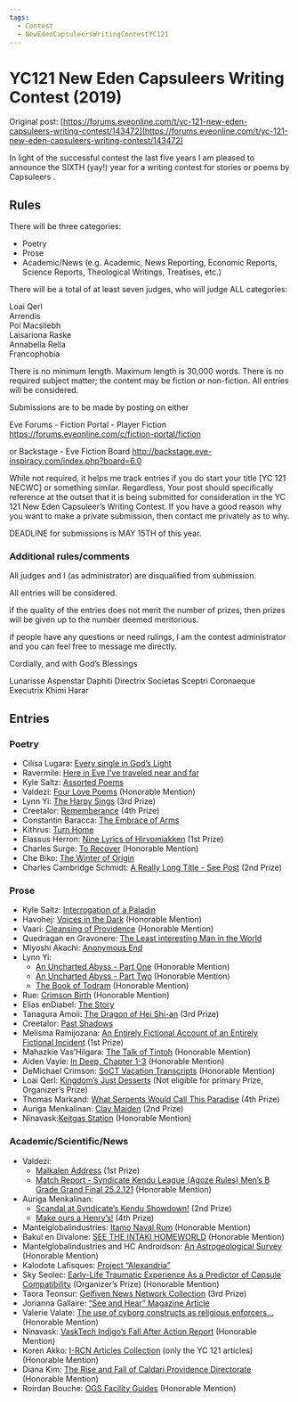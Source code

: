 ```yaml
---
tags:
  - Contest
  - NewEdenCapsuleersWritingContestYC121
---
```


# YC121 New Eden Capsuleers Writing Contest (2019)

Original post: [https://forums.eveonline.com/t/yc-121-new-eden-capsuleers-writing-contest/143472](https://forums.eveonline.com/t/yc-121-new-eden-capsuleers-writing-contest/143472)

In light of the successful contest the last five years I am pleased to announce the SIXTH (yay!) year for a writing contest for stories or poems by Capsuleers .

## Rules

There will be three categories:

- Poetry
- Prose
- Academic/News (e.g. Academic, News Reporting, Economic Reports, Science Reports, Theological Writings, Treatises, etc.)

There will be a total of at least seven judges, who will judge ALL categories:

Loai Qerl<br>
Arrendis<br>
Pol Macsliebh<br>
Laisariona Raske<br>
Annabella Rella<br>
Francophobia

There is no minimum length. Maximum length is 30,000 words. There is no required subject matter; the content may be fiction or non-fiction. All entries will be considered.

Submissions are to be made by posting on either

Eve Forums - Fiction Portal - Player Fiction
https://forums.eveonline.com/c/fiction-portal/fiction

or Backstage - Eve Fiction Board
http://backstage.eve-inspiracy.com/index.php?board=6.0

While not required, it helps me track entries if you do start your title [YC 121 NECWC] or something similar. Regardless, Your post should specifically reference at the outset that it is being submitted for consideration in the YC 121 New Eden Capsuleer’s Writing Contest. If you have a good reason why you want to make a private submission, then contact me privately as to why.

DEADLINE for submissions is MAY 15TH of this year.

### Additional rules/comments

All judges and I (as administrator) are disqualified from submission.

All entries will be considered.

if the quality of the entries does not merit the number of prizes, then prizes will be given up to the number deemed meritorious.

if people have any questions or need rulings, I am the contest administrator and you can feel free to message me directly.

Cordially, and with God’s Blessings

Lunarisse Aspenstar Daphiti
Directrix Societas Sceptri Coronaeque
Executrix Khimi Harar


## Entries

### Poetry

- Cilisa Lugara: [Every single in God’s Light](../authors/cilisalugara/everysingleingodslight.md)
- Ravermile: [Here in Eve I’ve traveled near and far](../authors/miscauthors/hereineveivetravelednearandfar.md)
- Kyle Saltz: [Assorted Poems](../authors/kylesaltz/assortedpoems.md)
- Valdezi: [Four Love Poems](../authors/valdezi/fourlovepoems.md) (Honorable Mention)
- Lynn Yi: [The Harpy Sings](../authors/lynnyi/theharpysings.md) (3rd Prize)
- Creetalor: [Rememberance](../authors/creetalor/rememberance.md) (4th Prize)
- Constantin Baracca: [The Embrace of Arms](../authors/constantinbaracca/theembraceofarms.md)
- Kithrus: [Turn Home](../authors/miscauthors/turnhome.md)
- Elassus Herron: [Nine Lyrics of Hirvomiakken](../authors/elassusherron/ninelyricsofhirvomiakken.md) (1st Prize)
- Charles Surge: [To Recover](../authors/miscauthors/torecover.md) (Honorable Mention)
- Che Biko: [The Winter of Origin](../authors/chebiko/thewinteroforigin.md)
- Charles Cambridge Schmidt: [A Really Long Title - See Post](../authors/charlescambridgeschmidt/areallylongtitle.md) (2nd Prize)

### Prose

- Kyle Saltz: [Interrogation of a Paladin](../authors/kylesaltz/interrogationofapaladin.md)
- Havohej: [Voices in the Dark](../authors/miscauthors/voicesinthedark.md) (Honorable Mention)
- Vaari: [Cleansing of Providence](../authors/miscauthors/cleansingofprovidence.md) (Honorable Mention)
- Quedragan en Gravonere: [The Least interesting Man in the World](../authors/miscauthors/theleastinterestingmanintheworld.md)
- Miyoshi Akachi: [Anonymous End](../authors/miyoshiakachi/anonymousend.md)
- Lynn Yi:
    - [An Uncharted Abyss - Part One](../authors/lynnyi/anunchartedabyss.md#part-one) (Honorable Mention)
    - [An Uncharted Abyss - Part Two](../authors/lynnyi/anunchartedabyss.md#part-two) (Honorable Mention)
    - [The Book of Todram](../authors/lynnyi/thebookoftodram.md) (Honorable Mention)
- Rue: [Crimson Birth](../authors/miscauthors/crimsonbirth.md) (Honorable Mention)
- Elias enDiabel: [The Story](../authors/miscauthors/eliasendiabel_thestory.md)
- Tanagura Amoii: [The Dragon of Hei Shi-an](../authors/tanaguraamoii/thedragonofheishi-an.md) (3rd Prize)
- Creetalor: [Past Shadows](../authors/creetalor/pastshadows.md)
- Melisma Ramijozana: [An Entirely Fictional Account of an Entirely Fictional Incident](../authors/miscauthors/anentirelyfictionalaccount.md) (1st Prize)
- Mahazkie Vas’Hilgara: [The Talk of Tintoh](../authors/mahazkeivashiigara/thetalkoftintoh.md) (Honorable Mention)
- Aiden Vayle: [In Deep, Chapter 1-3](../authors/miscauthors/indeepchapter13.md) (Honorable Mention)
- DeMichael Crimson: [SoCT Vacation Transcripts](../authors/demichaelcrimson/soctvacationtranscripts.md) (Honorable Mention)
- Loai Qerl: [Kingdom’s Just Desserts](../authors/loaiqerl/kingdomsjustdesserts.md) (Not eligible for primary Prize, Organizer’s Prize)
- Thomas Markand: [What Serpents Would Call This Paradise](../authors/miscauthors/whatserpentswouldcallthisparadise.md) (4th Prize)
- Auriga Menkalinan: [Clay Maiden](../authors/aurigamenkalinan.md/theclaymaiden.md) (2nd Prize)
- Ninavask:[Keitgas Station](../authors/ninavask/keitgasstation.md) (Honorable Mention)

### Academic/Scientific/News

- Valdezi:
    - [Malkalen Address](../authors/valdezi/malkalenaddress.md) (1st Prize)
    - [Match Report - Syndicate Kendu League (Agoze Rules) Men’s B Grade Grand Final 25.2.121](../authors/valdezi/matchreport252121.md) (Honorable Mention)
- Auriga Menkalinan:
    - [Scandal at Syndicate’s Kendu Showdown!](../authors/aurigamenkalinan.md/scandalatsyndicateskendushowdown.md) (2nd Prize)
    - [Make ours a Henry’s!](../authors/aurigamenkalinan.md/makeoursahenrys.md) (4th Prize)
- Mantelglobalindustries: [Itamo Naval Rum](../authors/mantelglobalindustries/itamonavalrum.md) (Honorable Mention)
- Bakul en Divalone: [SEE THE INTAKI HOMEWORLD](../authors/miscauthors/seetheintakihomeworld.md) (Honorable Mention)
- Mantelglobalindustries and HC Androidson: [An Astrogeological Survey](../authors/mantelglobalindustries/anastrogeologicalsurvey.md) (Honorable Mention)
- Kalodote Lafisques: [Project “Alexandria”](../authors/miscauthors/projectalexandria.md)
- Sky Seolec: [Early-Life Traumatic Experience As a Predictor of Capsule Compatibility](../authors/miscauthors/earlylifetraumaticexperienceasapredictorofcapsulecompatibility.md) (Organizer’s Prize) (Honorable Mention)
- Taora Teonsur: [Gelfiven News Network Collection](../authors/miscauthors/gelfivennewsnetworkcollection.md) (3rd Prize)
- Jorianna Gallaire: [“See and Hear” Magazine Article](../authors/joriannagallaire/seeandhearmagazinearticle.md)
- Valerie Valate: [The use of cyborg constructs as religious enforcers…](../authors/miscauthors/theuseofcyborgconstructsasreligiousenforcers.md) (Honorable Mention)
- Ninavask: [VaskTech Indigo’s Fall After Action Report](../authors/ninavask/vasktechindigosfallafteractionreport.md) (Honorable Mention)
- Koren Akko: [I-RCN Articles Collection](../authors/miscauthors/ircnarticlescollection.md) (only the YC 121 articles) (Honorable Mention)
- Diana Kim: [The Rise and Fall of Caldari Providence Directorate](../authors/miscauthors/theriseandfallofcaldariprovidencedirectorate.md) (Honorable Mention)
- Roirdan Bouche: [OGS Facility Guides](../authors/miscauthors/ogsfacilityguides.md) (Honorable Mention)
